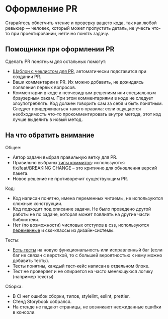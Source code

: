 # Оформление PR

Старайтесь облегчить чтение и проверку вашего кода, так как любой ревьюер — человек, который может пропустить деталь, не учесть что-то при проектировании, неточно понять задачу.

## Помощники при оформлении PR

Сделать PR понятным для остальных помогут:

*   [Шаблон с чеклистом для PR](../.github/pull_request_template.md), автоматически подставится при создании PR.
*   Ваши комментарии к PR. Их можно добавить, не дожидаясь появления первых вопросов.
*   Комментарии в коде к неочевидным решениям или специальным браузерным хакам. При этом комментариями в коде не следует злоупотреблять. Код должен говорить сам за себя и быть понятным.
    Следует придерживаться такого правила: если ощущается необходимость что-то прокомментировать внутри метода, этот код лучше выделить в новый метод.

## На что обратить внимание

Общее:

*   Автор задачи выбрал правильную ветку для PR.
*   Правильно выбраны [типы коммитов](commits-style.md): используются fix/feat/BREAKING CHANGE – это критично для обновления версий пакета.
*   Новое решение не противоречит существующим PR.

Код:

*   Код написан понятно, имена переменных читаемы, не используются сложные конструкции.
*   Код подходит под описание задачи. Не было проведено другой работы не по задаче, которая может повлиять на другие части библиотеки.
*   Нет (по возможности) числовых отступов в css, используются [переменные](https://github.com/gpn-prototypes/ui-kit/tree/master/src/components/Theme) и css-классы из дизайн-системы.

Тесты:

*   [Есть тесты](unit-tests.md) на новую функциональность или исправленный баг (если баг не связан с версткой, то с большей вероятностью к нему можно добавить тесты).
*   Тесты понятны, каждый тест-кейс написан в отдельном блоке.
*   Тест не проверяет и не опирается на часто меняющуюся логику (например тексты)

Сборка:

*   В CI нет ошибок сборки, типов, stylelint, eslint, prettier.
*   Стенд Storybook собрался.
*   На стенде не падают страницы, не возникают неожиданные ошибки в консоли.
